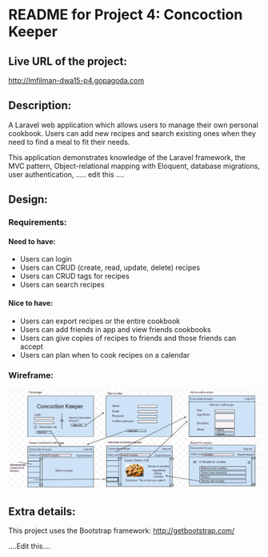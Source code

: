 # README for Project 4: Concoction Keeper
## Live URL of the project:
http://lmfilman-dwa15-p4.gopagoda.com
## Description:
A Laravel web application which allows users to manage their own personal cookbook.  Users can add new recipes and search existing ones when they need to find a meal to fit their needs.

This application demonstrates knowledge of the Laravel framework, the MVC pattern, Object-relational mapping with Eloquent, database migrations, user authentication, ..... edit this ....

## Design:

### Requirements:

#### Need to have:
* Users can login
* Users can CRUD (create, read, update, delete) recipes
* Users can CRUD tags for recipes
* Users can search recipes

#### Nice to have:
* Users can export recipes or the entire cookbook
* Users can add friends in app and view friends cookbooks
* Users can give copies of recipes to friends and those friends can accept
* Users can plan when to cook recipes on a calendar

### Wireframe:
![](https://github.com/lmfilman/dwa15-p4/blob/master/wireframe_design.png)

## Extra details:
This project uses the Bootstrap framework: http://getbootstrap.com/

....Edit this....